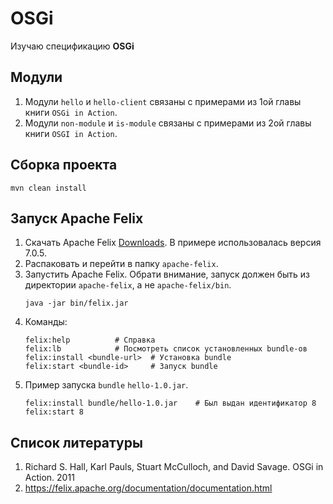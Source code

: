 # OSGi

Изучаю спецификацию __OSGi__

## Модули

1. Модули `hello` и `hello-client` связаны с примерами из 1ой главы книги `OSGi in Action`.
2. Модули `non-module` и `is-module` связаны с примерами из 2ой главы книги `OSGI in Action`.

## Сборка проекта

~~~
mvn clean install
~~~

## Запуск Apache Felix

1. Скачать Apache Felix [Downloads](https://felix.apache.org/documentation/downloads.html).
   В примере использовалась версия 7.0.5.
2. Распаковать и перейти в папку `apache-felix`.
3. Запустить Apache Felix. Обрати внимание, запуск должен быть из директории `apache-felix`, а не `apache-felix/bin`.
   ~~~
   java -jar bin/felix.jar
   ~~~
4. Команды:
   ~~~
   felix:help          # Справка
   felix:lb            # Посмотреть список установленных bundle-ов
   felix:install <bundle-url>  # Установка bundle
   felix:start <bundle-id>     # Запуск bundle
   ~~~
5. Пример запуска `bundle` `hello-1.0.jar`.
   ~~~
   felix:install bundle/hello-1.0.jar    # Был выдан идентификатор 8
   felix:start 8
   ~~~

## Список литературы

1. Richard S. Hall, Karl Pauls, Stuart McCulloch, and David Savage. OSGi in Action. 2011
2. https://felix.apache.org/documentation/documentation.html
